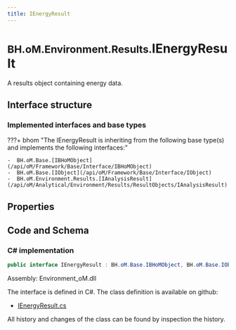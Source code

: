 ```yaml
---
title: IEnergyResult
---
```


# <small>BH.oM.Environment.Results.</small>**IEnergyResult**

A results object containing energy data.

## Interface structure

### Implemented interfaces and base types

???+ bhom "The IEnergyResult is inheriting from the following base type(s) and implements the following interfaces:"

    -  BH.oM.Base.[IBHoMObject](/api/oM/Framework/Base/Interface/IBHoMObject)
    -  BH.oM.Base.[IObject](/api/oM/Framework/Base/Interface/IObject)
    -  BH.oM.Environment.Results.[IAnalysisResult](/api/oM/Analytical/Environment/Results/ResultObjects/IAnalysisResult)


## Properties

## Code and Schema

### C# implementation

``` C# title="C#"
public interface IEnergyResult : BH.oM.Base.IBHoMObject, BH.oM.Base.IObject, BH.oM.Environment.Results.IAnalysisResult
```

Assembly: Environment_oM.dll

The interface is defined in C#. The class definition is available on github:

- [IEnergyResult.cs](https://github.com/BHoM/BHoM/blob/develop/Environment_oM/Results\ResultObjects\Energy\IEnergyResult.cs)

All history and changes of the class can be found by inspection the history.
